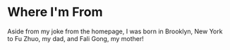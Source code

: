 # Where I'm From
Aside from my joke from the homepage, I was born in Brooklyn, New York to Fu Zhuo, my dad, and Fali Gong, my mother!
